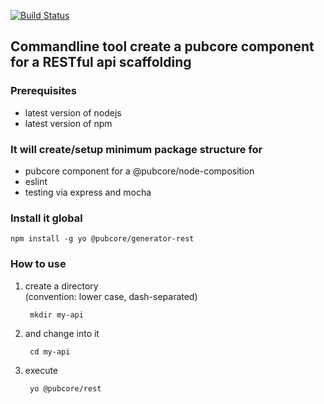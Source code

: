 [![Build Status](https://travis-ci.org/pubcore/generator-rest.svg?branch=master)](https://travis-ci.org/pubcore/generator-rest)

## Commandline tool create a pubcore component for a RESTful api scaffolding

### Prerequisites
* latest version of nodejs
* latest version of npm

### It will create/setup minimum package structure for
* pubcore component for a @pubcore/node-composition
* eslint
* testing via express and mocha

### Install it global
	npm install -g yo @pubcore/generator-rest

### How to use
1) create a directory  
(convention: lower case, dash-separated)

		mkdir my-api

2) and change into it

		cd my-api

3) execute

		yo @pubcore/rest
